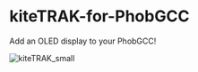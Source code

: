 # kiteTRAK-for-PhobGCC
Add an OLED display to your PhobGCC!

![kiteTRAK_small](https://github.com/kiteCTRL/kiteTRAK-for-PhobGCC/assets/68704631/6b82068f-661b-49d6-868a-626346e8070c)
